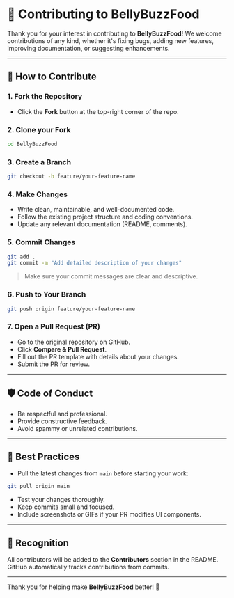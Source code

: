 # 🤝 Contributing to BellyBuzzFood

Thank you for your interest in contributing to **BellyBuzzFood**! We welcome contributions of any kind, whether it's fixing bugs, adding new features, improving documentation, or suggesting enhancements.

---

## 📝 How to Contribute

### 1. Fork the Repository
- Click the **Fork** button at the top-right corner of the repo.

### 2. Clone your Fork
```bash
cd BellyBuzzFood
```

### 3. Create a Branch
```bash
git checkout -b feature/your-feature-name
```
>

### 4. Make Changes
- Write clean, maintainable, and well-documented code.
- Follow the existing project structure and coding conventions.
- Update any relevant documentation (README, comments).

### 5. Commit Changes
```bash
git add .
git commit -m "Add detailed description of your changes"
```
> Make sure your commit messages are clear and descriptive.

### 6. Push to Your Branch
```bash
git push origin feature/your-feature-name
```

### 7. Open a Pull Request (PR)
- Go to the original repository on GitHub.
- Click **Compare & Pull Request**.
- Fill out the PR template with details about your changes.
- Submit the PR for review.

---

## 🛡️ Code of Conduct
- Be respectful and professional.
- Provide constructive feedback.
- Avoid spammy or unrelated contributions.

---

## 📌 Best Practices
- Pull the latest changes from `main` before starting your work:
```bash
git pull origin main
```
- Test your changes thoroughly.
- Keep commits small and focused.
- Include screenshots or GIFs if your PR modifies UI components.

---

## 🌟 Recognition
All contributors will be added to the **Contributors** section in the README. GitHub automatically tracks contributions from commits.

---

Thank you for helping make **BellyBuzzFood** better! 🚀
